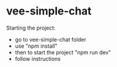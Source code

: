 # vee-simple-chat
Starting the project:
- go to vee-simple-chat folder
- use "npm install"
- then to start the project "npm run dev"
- follow instructions